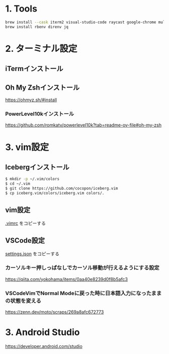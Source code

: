 # 1. Tools

``` zsh
brew install --cask iterm2 visual-studio-code raycast google-chrome multipass appcleaner fork notion notion-calendar
brew install rbenv direnv jq
```

# 2. ターミナル設定

## iTermインストール

## Oh My Zshインストール
https://ohmyz.sh/#install

### PowerLevel10kインストール
https://github.com/romkatv/powerlevel10k?tab=readme-ov-file#oh-my-zsh

# 3. vim設定
## Icebergインストール

``` zsh
$ mkdir -p ~/.vim/colors
$ cd ~/.vim
$ git clone https://github.com/cocopon/iceberg.vim
$ cp iceberg.vim/colors/iceberg.vim colors/.
```

## vim設定
[.vimrc](./.vimrc) をコピーする


## VSCode設定
[settings.json](./settings.json) をコピーする

### カーソルキー押しっぱなしでカーソル移動が行えるようにする設定
https://qiita.com/yokohama/items/0aa40e8239d0f8b5afc3

### VSCodeVimでNormal Modeに戻った時に日本語入力になったままの状態を変える
https://zenn.dev/moto/scraps/269a8afc672773

# 3. Android Studio
https://developer.android.com/studio
